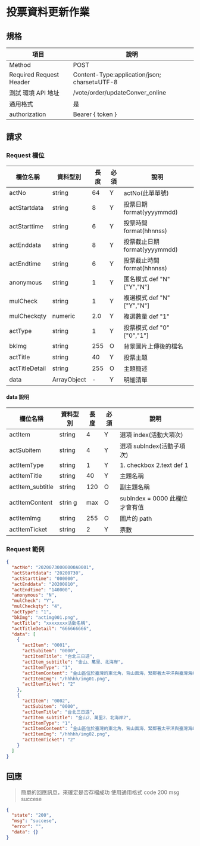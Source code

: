 # 投票資料更新作業

## 規格

| 項目                    | 說明                                         |
| ----------------------- | -------------------------------------------- |
| Method                  | POST                                         |
| Required Request Header | Content-Type:application/json; charset=UTF-8 |
| 測試 環境 API 地址      | /vote/order/updateConver_online              |
| 通用格式                | 是                                           |
| authorization           | Bearer { token }                             |

## 請求

### Request 欄位

| 欄位名稱       | 資料型別    | 長度 | 必須 | 說明                          |
| -------------- | ----------- | ---- | ---- | ----------------------------- |
| actNo          | string      | 64   | Y    | actNo(此單單號)               |
| actStartdata   | string      | 8    | Y    | 投票日期 format(yyyymmdd)     |
| actStarttime   | string      | 6    | Y    | 投票時間 format(hhnnss)       |
| actEnddata     | string      | 8    | Y    | 投票截止日期 format(yyyymmdd) |
| actEndtime     | string      | 6    | Y    | 投票截止時間 format(hhnnss)   |
| anonymous      | string      | 1    | Y    | 匿名模式 def "N" ["Y","N"]    |
| mulCheck       | string      | 1    | Y    | 複選模式 def "N" ["Y","N"]    |
| mulCheckqty    | numeric     | 2.0  | Y    | 複選數量 def "1"              |
| actType        | string      | 1    | Y    | 投票模式 def "0" ["0","1"]    |
| bkImg          | string      | 255  | O    | 背景圖片上傳後的檔名          |
| actTitle       | string      | 40   | Y    | 投票主題                      |
| actTitleDetail | string      | 255  | O    | 主題簡述                      |
| data           | ArrayObject | -    | Y    | 明細清單                      |

#### data 說明

| 欄位名稱         | 資料型別 | 長度 | 必須 | 說明                           |
| ---------------- | -------- | ---- | ---- | ------------------------------ |
| actItem          | string   | 4    | Y    | 選項 index(活動大項次)         |
| actSubitem       | string   | 4    | Y    | 選項 subIndex(活動子項次)      |
| actItemType      | string   | 1    | Y    | 1. checkbox 2.text def 1       |
| actItemTitle     | string   | 40   | Y    | 主題名稱                       |
| actItem_subtitle | string   | 120  | O    | 副主題名稱                     |
| actItemContent   | strin g  | max  | O    | subIndex = 0000 此欄位才會有值 |
| actItemImg       | string   | 255  | O    | 圖片的 path                    |
| actItemTicket    | string   | 2    | Y    | 票數                           |

### Request 範例

```json
{
  "actNo": "20200730000000A0001",
  "actStartdata": "20200730",
  "actStarttime": "000000",
  "actEnddata": "20200810",
  "actEndtime": "140000",
  "anonymous": "N",
  "mulCheck": "Y",
  "mulCheckqty": "4",
  "actType": "1",
  "bkImg": "actimg001.png",
  "actTitle": "xxxxxxxx活動名稱",
  "actTitleDetail": "666666666",
  "data": [
    {
      "actItem": "0001",
      "actSubitem": "0000",
      "actItemTitle": "台北三日遊",
      "actItem_subtitle": "金山、萬里、北海岸",
      "actItemType": "1",
      "actItemContent": "金山區位於臺灣的東北角，背山面海，緊鄰著太平洋與臺灣海峽，舊名為「金包里」，是由平埔族社名翻譯而來的。 ... 由於此地三面環山，所以在日治時代，日本人保留了「金包里」的金字，改名為「金山」；而在光復後，依照原名改為「金山區」。",
      "actItemImg": "/hhhhh/img01.png",
      "actItemTicket": "2"
    },
    {
      "actItem": "0002",
      "actSubitem": "0000",
      "actItemTitle": "台北三日遊",
      "actItem_subtitle": "金山2、萬里2、北海岸2",
      "actItemType": "1",
      "actItemContent": "金山區位於臺灣的東北角，背山面海，緊鄰著太平洋與臺灣海峽，舊名為「金包里」，是由平埔族社名翻譯而來的。 ... 由於此地三面環山，所以在日治時代，日本人保留了「金包里」的金字，改名為「金山」；而在光復後，依照原名改為「金山區」。",
      "actItemImg": "/hhhhh/img02.png",
      "actItemTicket": "2"
    }
  ]
}
```

## 回應

> 簡單的回應訊息，來確定是否存檔成功
> 使用通用格式 code 200 msg succese

```json
{
  "state": "200",
  "msg": "succese",
  "error": "",
  "data": {}
}
```

